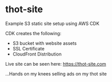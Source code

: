 # thot-site

Example S3 static site setup using AWS CDK

CDK creates the following:
- S3 bucket with website assets
- SSL Certificate
- CloudFront Distribution

Live site can be seen here: https://thot-site.com

...Hands on my knees selling ads on my thot site
